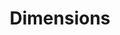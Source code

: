 ---
layout: default
bigquery: https://console.cloud.google.com/bigquery?p=covid-19-dimensions-ai&page=table&d=data&t=publications
contributors: Digital Science, https://www.digital-science.com/
cost: Free for personal, non-commercial use.
description: Dimensions contains more than 100 million publications, ranging from
  articles published in scholarly journals, books and book chapters, to preprints
  and conference proceedings. All publications are contextualized with linked data
  sets, funding, publications, patents, clinical trials, and policy documents. You
  can also view associated categories, funders, institutions, and researcher profiles.
documentation: https://docs.dimensions.ai/bigquery/index.html
last_edit: Mon, 04 Apr 2022 19:04:00 GMT
location: https://www.dimensions.ai/products/free/
maintained_by: Digital Science, https://www.digital-science.com/
schema_fields: '[''research_org_state_codes'', ''repository_id'', ''funder_org_countries'',
  ''concepts'', ''family_count'', ''address'', ''expiration_date'', ''abstract'',
  ''repository_name'', ''acknowledgements'', ''registry'', ''resulting_publication_doi'',
  ''date_imported_gbq'', ''type'', ''pmcid'', ''jurisdiction'', ''journal'', ''source_id'',
  ''patent_ids'', ''research_org_country_names'', ''original_assignee_countries'',
  ''date_print'', ''filing_date'', ''original_title'', ''granted_year'', ''family_id'',
  ''category_hrcs_rac'', ''category_for'', ''journal_lists'', ''citations'', ''linkout'',
  ''end_year'', ''funding_currency'', ''inventor_names'', ''date_online'', ''reference_ids'',
  ''current_assignee_orgs'', ''conference'', ''original_assignee_orgs'', ''created_date'',
  ''cited_by_ids'', ''citations_count'', ''proceedings_title'', ''publication_year'',
  ''phase'', ''assignee_orgs'', ''open_access_categories_v2'', ''associated_publication_arxiv_id'',
  ''external_ids'', ''pages'', ''category_hrcs_hc'', ''start_date'', ''funding_cad'',
  ''volume'', ''organisation_details'', ''book_title'', ''category_uoa'', ''kind'',
  ''associated_grant_ids'', ''book_series_title'', ''citation_string'', ''funder_org_state_codes'',
  ''date_normal'', ''priority_date'', ''pmid'', ''funding_details'', ''repository_url'',
  ''research_org_cities'', ''filing_status'', ''conditions'', ''established'', ''subtitles'',
  ''eisbn'', ''investigators'', ''date'', ''research_org_state_names'', ''associated_publication_id'',
  ''wikipedia_url'', ''original_abstract'', ''brief_title'', ''types'', ''relationships'',
  ''grant_number'', ''category_icrp_ct'', ''arxiv_id'', ''status'', ''funding_nzd'',
  ''filing_year'', ''current_assignee'', ''funding_amount'', ''funding_jpy'', ''funder_countries'',
  ''id'', ''funder_org'', ''expiration_year'', ''funding_cny'', ''research_org_city_names'',
  ''acronyms'', ''title'', ''start_year'', ''active_years'', ''category_sdg'', ''aliases'',
  ''links'', ''embargo_date'', ''year'', ''license'', ''gender'', ''metrics'', ''authors'',
  ''publication_date'', ''funding_eur'', ''resulting_publication_ids'', ''date_inserted'',
  ''funding_aud'', ''associated_publication_pmid'', ''assignee_countries'', ''name'',
  ''funding_chf'', ''funder_orgs'', ''funder_org_cities'', ''ipcr'', ''email_address'',
  ''granted_date'', ''family_members_ids'', ''doi'', ''category_bra'', ''category_rcdc'',
  ''isbn'', ''description'', ''editors'', ''labels'', ''end_date'', ''funder_org_acronyms'',
  ''interventions'', ''publisher'', ''funding_usd'', ''cpc'', ''categories'', ''research_org_countries'',
  ''legal_status'', ''current_assignee_countries'', ''mesh_terms'', ''language'',
  ''application_number'', ''category_hra'', ''open_access_categories'', ''publication_ids'',
  ''date_modified'', ''associated_publication_doi'', ''foa_number'', ''altmetrics'',
  ''researcher_ids'', ''priority_year'', ''mesh_headings'', ''funding_gbp'', ''research_orgs'',
  ''issue'', ''category_icrp_cso'', ''acronym'', ''clinical_trial_ids'', ''original_assignee'',
  ''legal_events'', ''supporting_grant_ids'', ''parent_id'']'
shortname: dimensions
tags:
- scholarly literature
- patents
- funding
- clinical trials
- academic profiles
terms_of_use: 'Use of both the Dimensions COVID-19 dataset and full Dimensions dataset
  are subject to the Dimensions Terms of use: https://www.dimensions.ai/policies-terms-legal '
title: Dimensions
uuid: dcff88bd-fe6b-4fdb-8159-809bf9d7bc1c
---